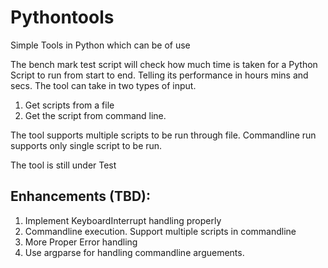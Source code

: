 Pythontools
===========

Simple Tools in Python which can be of use


The bench mark test script will check how much time is taken for a 
Python Script to run from start to end. Telling its performance in hours mins and secs.
The tool can take in two types of input.
1. Get scripts from a file
2. Get the script from command line.

The tool supports multiple scripts to be run through file.
Commandline run supports only single script to be run.

The tool is still under Test

Enhancements (TBD):
------------
1. Implement KeyboardInterrupt handling properly
2. Commandline execution. Support multiple scripts in commandline
3. More Proper Error handling
4. Use argparse for handling commandline arguements.
